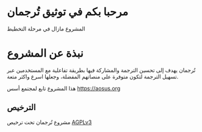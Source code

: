 # مرحبا بكم في توثيق تُرجمان

المشروع مازال في مرحلة التخطيط

# نبذة عن المشروع

تُرجمان يهدف إلى تحسين الترجمة والمشاركة فيها بطريقة تفاعلية مع المستخدمين عبر تسهيل الترجمة لتكون متوفرة على منصاتهم المفضلة، وجعلها اسرع واكثر متعة.

هذا المشروع تابع لمجتمع أسس https://aosus.org 

## الترخيص
مشروع تُرجمان تحت ترخيص [AGPLv3](https://github.com/aosus/Torjoman/blob/dev/LICENSE)